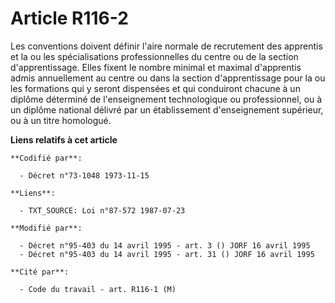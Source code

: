 # Article R116-2

Les conventions doivent définir l'aire normale de recrutement des apprentis et la ou les spécialisations professionnelles du
centre ou de la section d'apprentissage. Elles fixent le nombre minimal et maximal d'apprentis admis annuellement au centre
ou dans la section d'apprentissage pour la ou les formations qui y seront dispensées et qui conduiront chacune à un diplôme
déterminé de l'enseignement technologique ou professionnel, ou à un diplôme national délivré par un établissement
d'enseignement supérieur, ou à un titre homologué.

**Liens relatifs à cet article**

	**Codifié par**:

	  - Décret n°73-1048 1973-11-15

	**Liens**:

	  - TXT_SOURCE: Loi n°87-572 1987-07-23

	**Modifié par**:

	  - Décret n°95-403 du 14 avril 1995 - art. 3 () JORF 16 avril 1995
	  - Décret n°95-403 du 14 avril 1995 - art. 31 () JORF 16 avril 1995

	**Cité par**:

	  - Code du travail - art. R116-1 (M)
